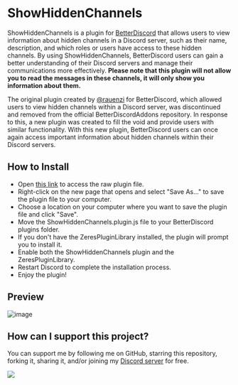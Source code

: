# ShowHiddenChannels
ShowHiddenChannels is a plugin for [BetterDiscord](https://betterdiscord.net/) that allows users to view information about hidden channels in a Discord server, such as their name, description, and which roles or users have access to these hidden channels. By using ShowHiddenChannels, BetterDiscord users can gain a better understanding of their Discord servers and manage their communications more effectively.
**Please note that this plugin will not allow you to read the messages in these channels, it will only show you information about them.**

The original plugin created by [@rauenzi](https://github.com/rauenzi/) for BetterDiscord, which allowed users to view hidden channels within a Discord server, was discontinued and removed from the official BetterDiscordAddons repository. In response to this, a new plugin was created to fill the void and provide users with similar functionality. With this new plugin, BetterDiscord users can once again access important information about hidden channels within their Discord servers.

## How to Install
- Open [this link](https://raw.githubusercontent.com/ItzFlibat/ShowHiddenChannels/main/ShowHiddenChannels.plugin.js) to access the raw plugin file.
- Right-click on the new page that opens and select "Save As..." to save the plugin file to your computer.
- Choose a location on your computer where you want to save the plugin file and click "Save".
- Move the ShowHiddenChannels.plugin.js file to your BetterDiscord plugins folder.
- If you don't have the ZeresPluginLibrary installed, the plugin will prompt you to install it.
- Enable both the ShowHiddenChannels plugin and the ZeresPluginLibrary.
- Restart Discord to complete the installation process.
- Enjoy the plugin!

## Preview
![image](https://user-images.githubusercontent.com/72283993/230760104-710fd4b3-72b4-49d7-b2de-9357d3f9549e.png)

## How can I support this project?
You can support me by following me on GitHub, starring this repository, forking it, sharing it, and/or joining my [Discord server](https://discord.gg/RFSYyCU) for free.

<img align="center" src="https://discordapp.com/api/guilds/646185572586749964/widget.png?style=banner2"/>
</a>

